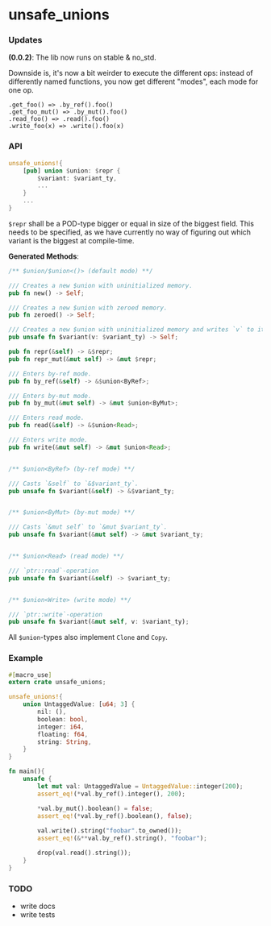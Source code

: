 # unsafe_unions

### Updates

**(0.0.2)**: The lib now runs on stable & no_std.

Downside is, it's now a bit weirder to execute the different ops: instead of differently named functions, you now get different "modes", each mode for one op.

```
.get_foo() => .by_ref().foo()
.get_foo_mut() => .by_mut().foo()
.read_foo() => .read().foo()
.write_foo(x) => .write().foo(x)
```

### API

```rust
unsafe_unions!{
    [pub] union $union: $repr {
        $variant: $variant_ty,
        ...
    }
    ...
}
```

`$repr` shall be a POD-type bigger or equal in size of the biggest field.
This needs to be specified, as we have currently no way of figuring out which variant is the
biggest at compile-time. 

**Generated Methods**:

```rust
/** $union/$union<()> (default mode) **/

/// Creates a new $union with uninitialized memory.
pub fn new() -> Self;

/// Creates a new $union with zeroed memory.
pub fn zeroed() -> Self;

/// Creates a new $union with uninitialized memory and writes `v` to it.
pub unsafe fn $variant(v: $variant_ty) -> Self;

pub fn repr(&self) -> &$repr;
pub fn repr_mut(&mut self) -> &mut $repr;

/// Enters by-ref mode.
pub fn by_ref(&self) -> &$union<ByRef>;

/// Enters by-mut mode.
pub fn by_mut(&mut self) -> &mut $union<ByMut>;

/// Enters read mode.
pub fn read(&self) -> &$union<Read>;

/// Enters write mode.
pub fn write(&mut self) -> &mut $union<Read>;


/** $union<ByRef> (by-ref mode) **/

/// Casts `&self` to `&$variant_ty`.
pub unsafe fn $variant(&self) -> &$variant_ty;


/** $union<ByMut> (by-mut mode) **/

/// Casts `&mut self` to `&mut $variant_ty`.
pub unsafe fn $variant(&mut self) -> &mut $variant_ty;


/** $union<Read> (read mode) **/

/// `ptr::read`-operation
pub unsafe fn $variant(&self) -> $variant_ty;


/** $union<Write> (write mode) **/

/// `ptr::write`-operation
pub unsafe fn $variant(&mut self, v: $variant_ty);
```

All `$union`-types also implement `Clone` and `Copy`.

### Example

```rust
#[macro_use]
extern crate unsafe_unions;

unsafe_unions!{
    union UntaggedValue: [u64; 3] {
        nil: (),
        boolean: bool,
        integer: i64,
        floating: f64,
        string: String,
    }
}

fn main(){
    unsafe {
        let mut val: UntaggedValue = UntaggedValue::integer(200);
        assert_eq!(*val.by_ref().integer(), 200);

        *val.by_mut().boolean() = false;
        assert_eq!(*val.by_ref().boolean(), false);
    
        val.write().string("foobar".to_owned());
        assert_eq!(&**val.by_ref().string(), "foobar");

        drop(val.read().string());
    }
}
```

### TODO

* write docs
* write tests
